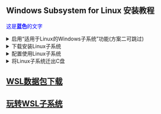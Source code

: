 ## Windows Subsystem for Linux 安装教程

<span style="color:blue">这是**蓝色**的文字</span>

<details markdown="1">
<summary>
启用“适用于Linux的Windows子系统”功能(方案二可跳过)
</summary>

#### 1.在windows任务栏中的搜索框里搜索并打开`启用或关闭windows功能`
#### 2.向下滑动列表找到并勾选`适用于Linux的Windows子系统`，然后点击确定
#### 3.等待功能启用完成后点击`立即重新启动`

</details>

<details markdown="1"><summary>下载安装Linux子系统</summary>

### 方案一
#### 1.打开`Microsoft Store`
#### 2.搜索并下载`Debian`
#### 3.更新WSL到最新版
### 方案二
#### 1.运行`终端管理员`
#### 2.列出可以安装的Linux子系统的发行版
    wsl.exe -l -o
#### 3.下载并安装`Debian`
    wsl.exe --install Debian
### 方案三
#### 1.下载[Linux子系统安装包](https://learn.microsoft.com/en-us/windows/wsl/install-manual#downloading-distributions)
#### 2.运行`终端管理员`并进入安装包所在的文件夹
#### 3.安装`Debian`
    Add-AppxPackage .\Debian.appx

</details>


<details markdown="1">
<summary>配置使用Linux子系统</summary>

#### 1.首次打开Linux子系统需要设置登录账号和密码(个人本地使用没有必要设置！)
#### 2.运行`终端管理员`设置默认登录账号为root
    Debian config --default-user root
#### 3.更新Linux子系统
    apt update && apt upgrade -y

</details>

<details markdown="1">
<summary>将Linux子系统迁出C盘</summary>

#### 1.压缩并导出Linux子系统到D盘
    wsl.exe --export Debian d:\wsl-Debian.tar
#### 2.注销当前安装的Linux发行版
    wsl.exe --unregister Debian
#### 3.将Linux子系统导入到E盘
    wsl.exe --import Debian e:\RJKJ\wsl\Debian d:\wsl-Debian.tar --version 2

</details>



## [WSL数据包下载](https://github.com/microsoft/WSL)
## [玩转WSL子系统](玩转WSL子系统.md)
